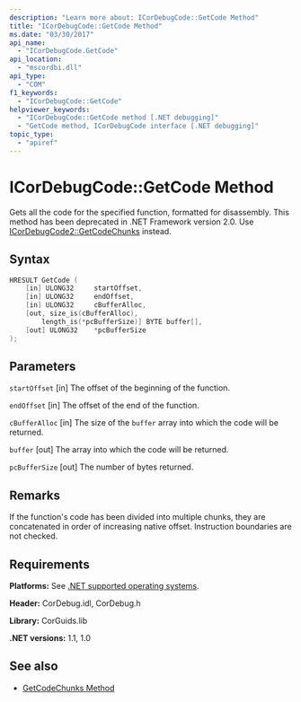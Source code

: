 ```yaml
---
description: "Learn more about: ICorDebugCode::GetCode Method"
title: "ICorDebugCode::GetCode Method"
ms.date: "03/30/2017"
api_name:
  - "ICorDebugCode.GetCode"
api_location:
  - "mscordbi.dll"
api_type:
  - "COM"
f1_keywords:
  - "ICorDebugCode::GetCode"
helpviewer_keywords:
  - "ICorDebugCode::GetCode method [.NET debugging]"
  - "GetCode method, ICorDebugCode interface [.NET debugging]"
topic_type:
  - "apiref"
---
```

# ICorDebugCode::GetCode Method

Gets all the code for the specified function, formatted for disassembly. This method has been deprecated in .NET Framework version 2.0. Use [ICorDebugCode2::GetCodeChunks](icordebugcode2-getcodechunks-method.md) instead.

## Syntax

```cpp
HRESULT GetCode (
    [in] ULONG32     startOffset,
    [in] ULONG32     endOffset,
    [in] ULONG32     cBufferAlloc,
    [out, size_is(cBufferAlloc),
        length_is(*pcBufferSize)] BYTE buffer[],
    [out] ULONG32    *pcBufferSize
);
```

## Parameters

 `startOffset`
 [in] The offset of the beginning of the function.

 `endOffset`
 [in] The offset of the end of the function.

 `cBufferAlloc`
 [in] The size of the `buffer` array into which the code will be returned.

 `buffer`
 [out] The array into which the code will be returned.

 `pcBufferSize`
 [out] The number of bytes returned.

## Remarks

 If the function's code has been divided into multiple chunks, they are concatenated in order of increasing native offset. Instruction boundaries are not checked.

## Requirements

 **Platforms:** See [.NET supported operating systems](https://github.com/dotnet/core/blob/main/os-lifecycle-policy.md).

 **Header:** CorDebug.idl, CorDebug.h

 **Library:** CorGuids.lib

 **.NET versions:** 1.1, 1.0

## See also

- [GetCodeChunks Method](icordebugcode2-getcodechunks-method.md)
